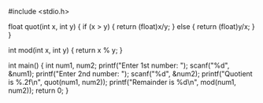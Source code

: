 #include <stdio.h>

float quot(int x, int y) {
    if (x > y) {
        return (float)x/y;
    } else {
        return (float)y/x;
    }
}

int mod(int x, int y) {
    return x % y;
}

int main() {
    int num1, num2;
    printf("Enter 1st number: ");
    scanf("%d", &num1);
    printf("Enter 2nd number: ");
    scanf("%d", &num2);
    printf("Quotient is %.2f\n", quot(num1, num2));
    printf("Remainder is %d\n", mod(num1, num2));
    return 0;
}

